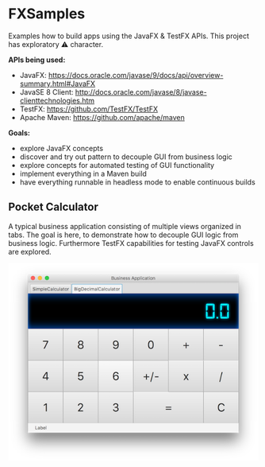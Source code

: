# FXSamples
Examples how to build apps using the JavaFX & TestFX APIs.
This project has exploratory :warning: character.

**APIs being used:**
 * JavaFX: https://docs.oracle.com/javase/9/docs/api/overview-summary.html#JavaFX
 * JavaSE 8 Client: http://docs.oracle.com/javase/8/javase-clienttechnologies.htm
 * TestFX: https://github.com/TestFX/TestFX
 * Apache Maven: https://github.com/apache/maven

**Goals:**
 * explore JavaFX concepts
 * discover and try out pattern to decouple GUI from business logic
 * explore concepts for automated testing of GUI functionality
 * implement everything in a Maven build
 * have everything runnable in headless mode to enable continuous builds

## Pocket Calculator ##
A typical business application consisting of multiple views organized in tabs.
The goal is here, to demonstrate how to decouple GUI logic from business logic. 
Furthermore TestFX capabilities for testing JavaFX controls are explored.

![Screenshot](https://github.com/Oliver-Loeffler/FXSamples/blob/master/pages/PocketCalculator.png)

